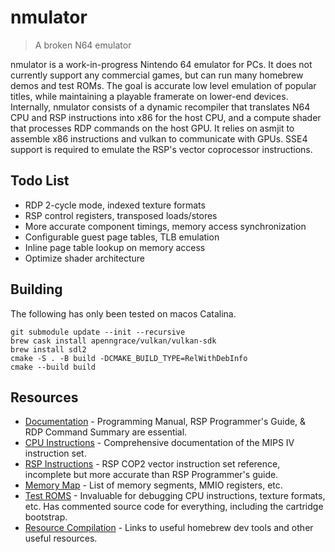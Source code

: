 # nmulator
> A broken N64 emulator

nmulator is a work-in-progress Nintendo 64 emulator for PCs. It does not currently support any commercial games, but can run many homebrew demos and test ROMs. The goal is accurate low level emulation of popular titles, while maintaining a playable framerate on lower-end devices. Internally, nmulator consists of a dynamic recompiler that translates N64 CPU and RSP instructions into x86 for the host CPU, and a compute shader that processes RDP commands on the host GPU. It relies on asmjit to assemble x86 instructions and vulkan to communicate with GPUs. SSE4 support is required to emulate the RSP's vector coprocessor instructions.

## Todo List
- RDP 2-cycle mode, indexed texture formats
- RSP control registers, transposed loads/stores
- More accurate component timings, memory access synchronization
- Configurable guest page tables, TLB emulation
- Inline page table lookup on memory access
- Optimize shader architecture

## Building
The following has only been tested on macos Catalina.
```
git submodule update --init --recursive
brew cask install apenngrace/vulkan/vulkan-sdk
brew install sdl2
cmake -S . -B build -DCMAKE_BUILD_TYPE=RelWithDebInfo
cmake --build build
```

## Resources
- [Documentation](https://ultra64.ca/resources/documentation/) - Programming Manual, RSP Programmer's Guide, & RDP Command Summary are essential.
- [CPU Instructions](https://www.cs.cmu.edu/afs/cs/academic/class/15740-f97/public/doc/mips-isa.pdf) - Comprehensive documentation of the MIPS IV instruction set.
- [RSP Instructions](https://github.com/rasky/r64emu/blob/master/doc/rsp.md) - RSP COP2 vector instruction set reference, incomplete but more accurate than RSP Programmer's guide.
- [Memory Map](https://github.com/mikeryan/n64dev/blob/master/docs/n64ops/n64ops%23h.txt) - List of memory segments, MMIO registers, etc.
- [Test ROMS](https://github.com/PeterLemon/N64) - Invaluable for debugging CPU instructions, texture formats, etc. Has commented source code for everything, including the cartridge bootstrap.
- [Resource Compilation](https://github.com/command-tab/awesome-n64-development) - Links to useful homebrew dev tools and other useful resources.
